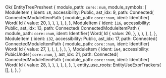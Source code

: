 Ok(
    EntityTreePresheet {
        module_path: `core::num`,
        module_symbols: [
            ModuleItem {
                ident: `i8`,
                accessibility: Public,
                ast_idx: 9,
                path: Connected(
                    ConnectedModuleItemPath {
                        module_path: `core::num`,
                        ident: Identifier(
                            Word(
                                Id {
                                    value: 20,
                                },
                            ),
                        ),
                    },
                ),
            },
            ModuleItem {
                ident: `i16`,
                accessibility: Public,
                ast_idx: 13,
                path: Connected(
                    ConnectedModuleItemPath {
                        module_path: `core::num`,
                        ident: Identifier(
                            Word(
                                Id {
                                    value: 26,
                                },
                            ),
                        ),
                    },
                ),
            },
            ModuleItem {
                ident: `i32`,
                accessibility: Public,
                ast_idx: 17,
                path: Connected(
                    ConnectedModuleItemPath {
                        module_path: `core::num`,
                        ident: Identifier(
                            Word(
                                Id {
                                    value: 27,
                                },
                            ),
                        ),
                    },
                ),
            },
            ModuleItem {
                ident: `i64`,
                accessibility: PubicUnder(
                    `core::num`,
                ),
                ast_idx: 21,
                path: Connected(
                    ConnectedModuleItemPath {
                        module_path: `core::num`,
                        ident: Identifier(
                            Word(
                                Id {
                                    value: 28,
                                },
                            ),
                        ),
                    },
                ),
            },
        ],
        entity_use_roots: EntityUseExprTrackers(
            [],
        ),
    },
)